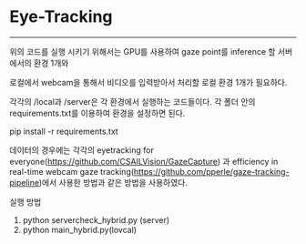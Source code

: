 # Eye-Tracking

---

위의 코드를 실행 시키기 위해서는 GPU를 사용하여 gaze point를 inference 할 서버에서의 환경 1개와

로컬에서 webcam을 통해서 비디오를 입력받아서 처리할 로컬 환경 1개가 필요하다. 


각각의 /local과 /server은 각 환경에서 실행하는 코드들이다. 
각 폴더 안의 requirements.txt를 이용하여 환경을 설정하면 된다. 

pip install -r requirements.txt

데이터의 경우에는 각각의 eyetracking for everyone(https://github.com/CSAILVision/GazeCapture) 과 efficiency in real-time webcam gaze tracking(https://github.com/pperle/gaze-tracking-pipeline)에서 사용한 방법과 같은 방법을 사용하였다. 

실행 방법 

1. python servercheck_hybrid.py (server)
2. python main_hybrid.py(lovcal)
